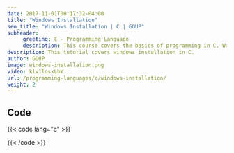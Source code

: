 ```yaml
---
date: 2017-11-01T00:17:32-04:00
title: "Windows Installation"
seo_title: "Windows Installation | C | GOUP"
subheader:
     greeting: C - Programming Language
     description: This course covers the basics of programming in C. Work your way through the videos/articles and I'll teach you everything you need to know to start your programming journey!
description: This tutorial covers windows installation in C.
author: GOUP
image: windows-installation.png
video: klv1losxLbY
url: /programming-languages/c/windows-installation/
weight: 2
---
```


## Code

{{< code lang="c" >}}

{{< /code >}}